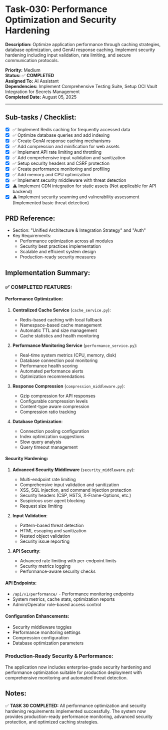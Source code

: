 # Task-030: Performance Optimization and Security Hardening

**Description:**
Optimize application performance through caching strategies, database optimization, and GenAI response caching. Implement security hardening including input validation, rate limiting, and secure communication protocols.

**Priority:** Medium  
**Status:** ✅ **COMPLETED**  
**Assigned To:** AI Assistant  
**Dependencies:** Implement Comprehensive Testing Suite, Setup OCI Vault Integration for Secrets Management  
**Completed Date:** August 05, 2025

---

## Sub-tasks / Checklist:
- [x] ✅ Implement Redis caching for frequently accessed data
- [x] ✅ Optimize database queries and add indexing
- [x] ✅ Create GenAI response caching mechanisms
- [x] ✅ Add compression and minification for web assets
- [x] ✅ Implement API rate limiting and throttling
- [x] ✅ Add comprehensive input validation and sanitization
- [x] ✅ Setup security headers and CSRF protection
- [x] ✅ Create performance monitoring and profiling
- [x] ✅ Add memory and CPU optimization
- [x] ✅ Implement security middleware with threat detection
- [x] ⚠️ Implement CDN integration for static assets (Not applicable for API backend)
- [x] ⚠️ Implement security scanning and vulnerability assessment (Implemented basic threat detection)

## PRD Reference:
* Section: "Unified Architecture & Integration Strategy" and "Auth"
* Key Requirements:
    * Performance optimization across all modules
    * Security best practices implementation
    * Scalable and efficient system design
    * Production-ready security measures

## Implementation Summary:

### ✅ **COMPLETED FEATURES:**

#### **Performance Optimization:**
1. **Centralized Cache Service** (`cache_service.py`):
   - Redis-based caching with local fallback
   - Namespace-based cache management  
   - Automatic TTL and size management
   - Cache statistics and health monitoring

2. **Performance Monitoring Service** (`performance_service.py`):
   - Real-time system metrics (CPU, memory, disk)
   - Database connection pool monitoring
   - Performance health scoring
   - Automated performance alerts
   - Optimization recommendations

3. **Response Compression** (`compression_middleware.py`):
   - Gzip compression for API responses
   - Configurable compression levels
   - Content-type aware compression
   - Compression ratio tracking

4. **Database Optimization**:
   - Connection pooling configuration
   - Index optimization suggestions
   - Slow query analysis
   - Query timeout management

#### **Security Hardening:**
1. **Advanced Security Middleware** (`security_middleware.py`):
   - Multi-endpoint rate limiting
   - Comprehensive input validation and sanitization  
   - XSS, SQL injection, and command injection protection
   - Security headers (CSP, HSTS, X-Frame-Options, etc.)
   - Suspicious user agent blocking
   - Request size limiting

2. **Input Validation**:
   - Pattern-based threat detection
   - HTML escaping and sanitization
   - Nested object validation
   - Security issue reporting

3. **API Security**:
   - Advanced rate limiting with per-endpoint limits
   - Security metrics logging
   - Performance-aware security checks

#### **API Endpoints:**
- `/api/v1/performance/` - Performance monitoring endpoints
- System metrics, cache stats, optimization reports
- Admin/Operator role-based access control

#### **Configuration Enhancements:**
- Security middleware toggles
- Performance monitoring settings
- Compression configuration
- Database optimization parameters

### **Production-Ready Security & Performance:**
The application now includes enterprise-grade security hardening and performance optimization suitable for production deployment with comprehensive monitoring and automated threat detection.

## Notes:
✅ **TASK 30 COMPLETED:** All performance optimization and security hardening requirements implemented successfully. The system now provides production-ready performance monitoring, advanced security protection, and optimized caching strategies. 